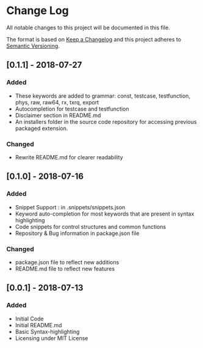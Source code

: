 # Change Log

All notable changes to this project will be documented in this file.

The format is based on [Keep a Changelog](http://keepachangelog.com/en/1.0.0/)
and this project adheres to [Semantic Versioning](http://semver.org/spec/v2.0.0.html).

## [0.1.1] - 2018-07-27

### Added

- These keywords are added to grammar: const, testcase, testfunction, phys, raw, raw64, rx, txrq, export
- Autocompletion for testcase and testfunction
- Disclaimer section in README.md
- An installers folder in the source code repository for accessing previous packaged extension.

### Changed

- Rewrite README.md for clearer readability

## [0.1.0] - 2018-07-16

### Added

- Snippet Support : in .snippets/snippets.json
- Keyword auto-completion for most keywords that are present in syntax highlighting
- Code snippets for control structures and common functions
- Repository & Bug information in package.json file

### Changed

- package.json file to reflect new additions
- README.md file to reflect new features

## [0.0.1] - 2018-07-13

### Added

- Initial Code
- Initial README.md
- Basic Syntax-highlighting
- Licensing under MIT License
